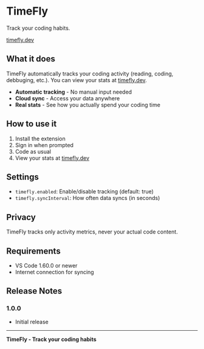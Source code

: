 # TimeFly

Track your coding habits.

[timefly.dev](https://timefly.dev)

## What it does

TimeFly automatically tracks your coding activity (reading, coding, debbuging, etc.). You can view your stats at [timefly.dev](https://timefly.dev).

- **Automatic tracking** - No manual input needed
- **Cloud sync** - Access your data anywhere
- **Real stats** - See how you actually spend your coding time

## How to use it

1. Install the extension
2. Sign in when prompted
3. Code as usual
4. View your stats at [timefly.dev](https://timefly.dev)

## Settings

* `timefly.enabled`: Enable/disable tracking (default: true)
* `timefly.syncInterval`: How often data syncs (in seconds)

## Privacy

TimeFly tracks only activity metrics, never your actual code content.

## Requirements

- VS Code 1.60.0 or newer
- Internet connection for syncing

## Release Notes

### 1.0.0
- Initial release

---

**TimeFly - Track your coding habits**